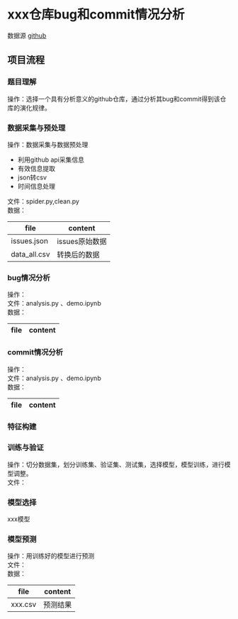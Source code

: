 # xxx仓库bug和commit情况分析

数据源 [github](https://github.com/)

## 项目流程
### 题目理解
操作：选择一个具有分析意义的github仓库，通过分析其bug和commit得到该仓库的演化规律。 <br>

### 数据采集与预处理
操作：数据采集与数据预处理
* 利用github api采集信息
* 有效信息提取
* json转csv
* 时间信息处理 <br>

文件：spider.py,clean.py <br>
数据：

| file         | content        |
| ------------ | -------------- |
| issues.json  | issues原始数据 |
| data_all.csv | 转换后的数据   |

### bug情况分析
操作： <br>
文件：analysis.py 、demo.ipynb <br>
数据：

| file | content |
| ---- | ------- |

### commit情况分析
操作： <br>
文件：analysis.py 、demo.ipynb <br>
数据：

| file | content |
| ---- | ------- |

### 特征构建

### 训练与验证
操作：切分数据集，划分训练集、验证集、测试集，选择模型，模型训练，进行模型调整。 <br>
文件： <br>

### 模型选择
xxx模型 

### 模型预测
操作：用训练好的模型进行预测 <br>
文件： <br>
数据： 

| file 		| content		| 
| :-------:	| :-------:	| 
| xxx.csv	| 预测结果	| 